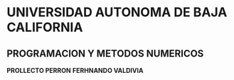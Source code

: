 #   UNIVERSIDAD AUTONOMA DE BAJA CALIFORNIA
## PROGRAMACION Y METODOS NUMERICOS
**PROLLECTO PERRON**
**FERHNANDO VALDIVIA**

